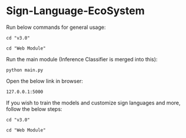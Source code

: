 # Sign-Language-EcoSystem
Run below commands for general usage:
```shell
cd "v3.0"
```
```shell
cd "Web Module"
```
Run the main module (Inference Classifier is merged into this):
```shell
python main.py
```
Open the below link in browser:
```shell
127.0.0.1:5000
```


If you wish to train the models and customize sign languages and more, follow the below steps:
```shell
cd "v3.0"
```
```
cd "Web Module"
```
